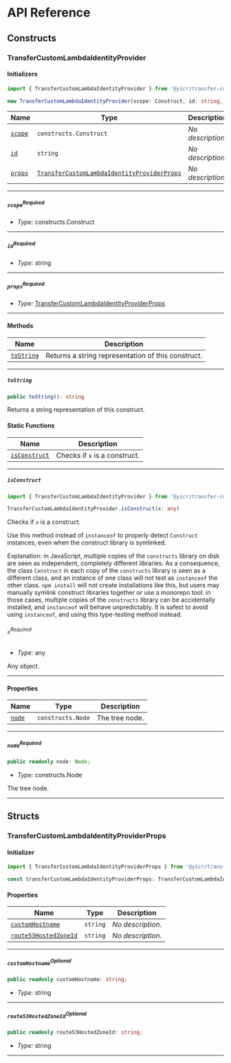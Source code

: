 # API Reference <a name="API Reference" id="api-reference"></a>

## Constructs <a name="Constructs" id="Constructs"></a>

### TransferCustomLambdaIdentityProvider <a name="TransferCustomLambdaIdentityProvider" id="@yicr/transfer-custom-lambda-identity-provider.TransferCustomLambdaIdentityProvider"></a>

#### Initializers <a name="Initializers" id="@yicr/transfer-custom-lambda-identity-provider.TransferCustomLambdaIdentityProvider.Initializer"></a>

```typescript
import { TransferCustomLambdaIdentityProvider } from '@yicr/transfer-custom-lambda-identity-provider'

new TransferCustomLambdaIdentityProvider(scope: Construct, id: string, props: TransferCustomLambdaIdentityProviderProps)
```

| **Name** | **Type** | **Description** |
| --- | --- | --- |
| <code><a href="#@yicr/transfer-custom-lambda-identity-provider.TransferCustomLambdaIdentityProvider.Initializer.parameter.scope">scope</a></code> | <code>constructs.Construct</code> | *No description.* |
| <code><a href="#@yicr/transfer-custom-lambda-identity-provider.TransferCustomLambdaIdentityProvider.Initializer.parameter.id">id</a></code> | <code>string</code> | *No description.* |
| <code><a href="#@yicr/transfer-custom-lambda-identity-provider.TransferCustomLambdaIdentityProvider.Initializer.parameter.props">props</a></code> | <code><a href="#@yicr/transfer-custom-lambda-identity-provider.TransferCustomLambdaIdentityProviderProps">TransferCustomLambdaIdentityProviderProps</a></code> | *No description.* |

---

##### `scope`<sup>Required</sup> <a name="scope" id="@yicr/transfer-custom-lambda-identity-provider.TransferCustomLambdaIdentityProvider.Initializer.parameter.scope"></a>

- *Type:* constructs.Construct

---

##### `id`<sup>Required</sup> <a name="id" id="@yicr/transfer-custom-lambda-identity-provider.TransferCustomLambdaIdentityProvider.Initializer.parameter.id"></a>

- *Type:* string

---

##### `props`<sup>Required</sup> <a name="props" id="@yicr/transfer-custom-lambda-identity-provider.TransferCustomLambdaIdentityProvider.Initializer.parameter.props"></a>

- *Type:* <a href="#@yicr/transfer-custom-lambda-identity-provider.TransferCustomLambdaIdentityProviderProps">TransferCustomLambdaIdentityProviderProps</a>

---

#### Methods <a name="Methods" id="Methods"></a>

| **Name** | **Description** |
| --- | --- |
| <code><a href="#@yicr/transfer-custom-lambda-identity-provider.TransferCustomLambdaIdentityProvider.toString">toString</a></code> | Returns a string representation of this construct. |

---

##### `toString` <a name="toString" id="@yicr/transfer-custom-lambda-identity-provider.TransferCustomLambdaIdentityProvider.toString"></a>

```typescript
public toString(): string
```

Returns a string representation of this construct.

#### Static Functions <a name="Static Functions" id="Static Functions"></a>

| **Name** | **Description** |
| --- | --- |
| <code><a href="#@yicr/transfer-custom-lambda-identity-provider.TransferCustomLambdaIdentityProvider.isConstruct">isConstruct</a></code> | Checks if `x` is a construct. |

---

##### `isConstruct` <a name="isConstruct" id="@yicr/transfer-custom-lambda-identity-provider.TransferCustomLambdaIdentityProvider.isConstruct"></a>

```typescript
import { TransferCustomLambdaIdentityProvider } from '@yicr/transfer-custom-lambda-identity-provider'

TransferCustomLambdaIdentityProvider.isConstruct(x: any)
```

Checks if `x` is a construct.

Use this method instead of `instanceof` to properly detect `Construct`
instances, even when the construct library is symlinked.

Explanation: in JavaScript, multiple copies of the `constructs` library on
disk are seen as independent, completely different libraries. As a
consequence, the class `Construct` in each copy of the `constructs` library
is seen as a different class, and an instance of one class will not test as
`instanceof` the other class. `npm install` will not create installations
like this, but users may manually symlink construct libraries together or
use a monorepo tool: in those cases, multiple copies of the `constructs`
library can be accidentally installed, and `instanceof` will behave
unpredictably. It is safest to avoid using `instanceof`, and using
this type-testing method instead.

###### `x`<sup>Required</sup> <a name="x" id="@yicr/transfer-custom-lambda-identity-provider.TransferCustomLambdaIdentityProvider.isConstruct.parameter.x"></a>

- *Type:* any

Any object.

---

#### Properties <a name="Properties" id="Properties"></a>

| **Name** | **Type** | **Description** |
| --- | --- | --- |
| <code><a href="#@yicr/transfer-custom-lambda-identity-provider.TransferCustomLambdaIdentityProvider.property.node">node</a></code> | <code>constructs.Node</code> | The tree node. |

---

##### `node`<sup>Required</sup> <a name="node" id="@yicr/transfer-custom-lambda-identity-provider.TransferCustomLambdaIdentityProvider.property.node"></a>

```typescript
public readonly node: Node;
```

- *Type:* constructs.Node

The tree node.

---


## Structs <a name="Structs" id="Structs"></a>

### TransferCustomLambdaIdentityProviderProps <a name="TransferCustomLambdaIdentityProviderProps" id="@yicr/transfer-custom-lambda-identity-provider.TransferCustomLambdaIdentityProviderProps"></a>

#### Initializer <a name="Initializer" id="@yicr/transfer-custom-lambda-identity-provider.TransferCustomLambdaIdentityProviderProps.Initializer"></a>

```typescript
import { TransferCustomLambdaIdentityProviderProps } from '@yicr/transfer-custom-lambda-identity-provider'

const transferCustomLambdaIdentityProviderProps: TransferCustomLambdaIdentityProviderProps = { ... }
```

#### Properties <a name="Properties" id="Properties"></a>

| **Name** | **Type** | **Description** |
| --- | --- | --- |
| <code><a href="#@yicr/transfer-custom-lambda-identity-provider.TransferCustomLambdaIdentityProviderProps.property.customHostname">customHostname</a></code> | <code>string</code> | *No description.* |
| <code><a href="#@yicr/transfer-custom-lambda-identity-provider.TransferCustomLambdaIdentityProviderProps.property.route53HostedZoneId">route53HostedZoneId</a></code> | <code>string</code> | *No description.* |

---

##### `customHostname`<sup>Optional</sup> <a name="customHostname" id="@yicr/transfer-custom-lambda-identity-provider.TransferCustomLambdaIdentityProviderProps.property.customHostname"></a>

```typescript
public readonly customHostname: string;
```

- *Type:* string

---

##### `route53HostedZoneId`<sup>Optional</sup> <a name="route53HostedZoneId" id="@yicr/transfer-custom-lambda-identity-provider.TransferCustomLambdaIdentityProviderProps.property.route53HostedZoneId"></a>

```typescript
public readonly route53HostedZoneId: string;
```

- *Type:* string

---



